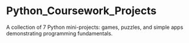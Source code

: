 # Python_Coursework_Projects
A collection of 7 Python mini-projects: games, puzzles, and simple apps demonstrating programming fundamentals.
